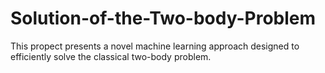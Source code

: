 # Solution-of-the-Two-body-Problem
This propect presents a novel machine learning approach designed to efficiently solve the classical two-body problem. 
